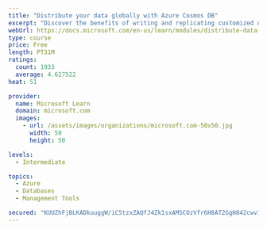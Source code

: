 ```yaml
---
title: "Distribute your data globally with Azure Cosmos DB"
excerpt: "Discover the benefits of writing and replicating customized data to regions around the world with Azure Cosmos DB global distribution."
webUrl: https://docs.microsoft.com/en-us/learn/modules/distribute-data-globally-with-cosmos-db/
type: course
price: Free
length: PT31M
ratings:
  count: 1933
  average: 4.627522
heat: 51

provider:
  name: Microsoft Learn
  domain: microsoft.com
  images:
    - url: /assets/images/organizations/microsoft.com-50x50.jpg
      width: 50
      height: 50

levels:
  - Intermediate

topics:
  - Azure
  - Databases
  - Management Tools

secured: "KUUZhFjBLKADkuuggW/iC5tzxZAQfJ4Zk1sxAMSCOzVfr6H8AT2GgH842cwv1r4ZtTURpR+63yZ53NMMLrszw1WrQeRuIESM1pUA7VG7ot7BzcMmyV25IearDRTP71/pLaJr5Ae3jgnAFU02UPiA+jzpK8U3NrpySLcXPTdWo1txZakQmBs/v9dZ2sQcBDjkoJeuqr7N61BjmQeYqzKjG47CYY9CCtwlWkzgv0+BrwIS7PmQEIu+YW91HN012/knJUP4RwycB2GxRteiAdKwDMFaXH92GGp7QW1vQUzPi0lZLnfU27klSDAVQAR8/fhp2ruqgLAfOz0NbXWTapkQ5ZSDeiu93csxuTDX6T8QIsgUjxYbhCE5iyNNwANR0+Hn/JXjQT2qezS7wIiIbKzZ9qQPKwlgTPxSfMvoSzxEC2Y=;jVq66pNOtdOc5zdE6svttw=="
---
```


